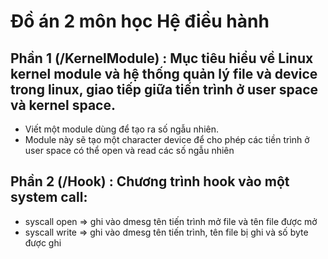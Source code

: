# Đồ án 2 môn học Hệ điều hành
## Phần 1 (/KernelModule) : Mục tiêu hiểu về Linux kernel module và hệ thống quản lý file và device trong linux, giao tiếp giữa tiến trình ở user space và kernel space.
- Viết một module dùng để tạo ra số ngẫu nhiên.
- Module này sẽ tạo một character device để cho phép các tiền trình ở user space có thể open và read các số ngẫu nhiên
## Phần 2 (/Hook) : Chương trình hook vào một system call:
- syscall open => ghi vào dmesg tên tiến trình mở file và tên file được mở
- syscall write => ghi vào dmesg tên tiến trình, tên file bị ghi và số byte được ghi

